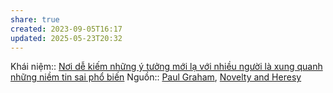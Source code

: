 ```yaml
---
share: true
created: 2023-09-05T16:17
updated: 2025-05-23T20:32
---
```

Khái niệm:: 
[Nơi dễ kiếm những ý tưởng mới lạ với nhiều người là xung quanh những niềm tin sai phổ biến](./N%C6%A1i%20d%E1%BB%85%20ki%E1%BA%BFm%20nh%E1%BB%AFng%20%C3%BD%20t%C6%B0%E1%BB%9Fng%20m%E1%BB%9Bi%20l%E1%BA%A1%20v%E1%BB%9Bi%20nhi%E1%BB%81u%20ng%C6%B0%E1%BB%9Di%20l%C3%A0%20xung%20quanh%20nh%E1%BB%AFng%20ni%E1%BB%81m%20tin%20sai%20ph%E1%BB%95%20bi%E1%BA%BFn.md) 
Nguồn:: [Paul Graham](../../%CE%9E%20Ngu%E1%BB%93n/Paul%20Graham.md), [Novelty and Heresy](https://paulgraham.com/nov.html)